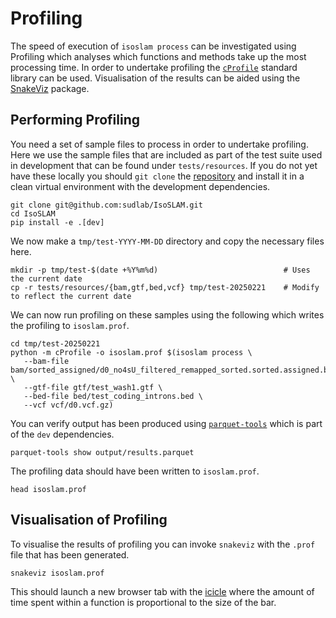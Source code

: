 # Profiling

The speed of execution of `isoslam process` can be investigated using Profiling which analyses which functions and
methods take up the most processing time. In order to undertake profiling the [`cProfile`][cprofile] standard library
can be used. Visualisation of the results can be aided using the [SnakeViz][snakeviz] package.

## Performing Profiling

You need a set of sample files to process in order to undertake profiling. Here we use the sample files that are
included as part of the test suite used in development that can be found under `tests/resources`. If you do not yet have
these locally you should `git clone` the [repository][isoslam] and install it in a clean virtual environment with the
development dependencies.

```shell
git clone git@github.com:sudlab/IsoSLAM.git
cd IsoSLAM
pip install -e .[dev]
```

We now make a `tmp/test-YYYY-MM-DD` directory and copy the necessary files here.

```shell
mkdir -p tmp/test-$(date +%Y%m%d)                            # Uses the current date
cp -r tests/resources/{bam,gtf,bed,vcf} tmp/test-20250221    # Modify to reflect the current date
```

We can now run profiling on these samples using the following which writes the profiling to `isoslam.prof`.

```shell
cd tmp/test-20250221
python -m cProfile -o isoslam.prof $(isoslam process \
   --bam-file bam/sorted_assigned/d0_no4sU_filtered_remapped_sorted.sorted.assigned.bam \
   --gtf-file gtf/test_wash1.gtf \
   --bed-file bed/test_coding_introns.bed \
   --vcf vcf/d0.vcf.gz)
```

You can verify output has been produced using [`parquet-tools`][parquettools] which is part of the `dev` dependencies.

```shell
parquet-tools show output/results.parquet
```

The profiling data should have been written to `isoslam.prof`.

```shell
head isoslam.prof
```

## Visualisation of Profiling

To visualise the results of profiling you can invoke `snakeviz` with the `.prof` file that has been generated.

```shell
snakeviz isoslam.prof
```

This should launch a new browser tab with the [icicle][snakevizicicle] where the amount of time spent within a function
is proportional to the size of the bar.

[cprofile]: https://docs.python.org/3/library/profile.html#module-cProfile
[isoslam]: https://github.com/sudlab/IsoSLAM
[parquettools]: https://github.com/ktrueda/parquet-tools
[snakeviz]: https://jiffyclub.github.io/snakeviz/
[snakevizicicle]: https://jiffyclub.github.io/snakeviz/#interpreting-results
